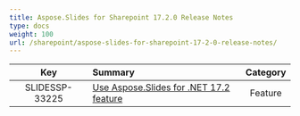 ```yaml
---
title: Aspose.Slides for Sharepoint 17.2.0 Release Notes
type: docs
weight: 100
url: /sharepoint/aspose-slides-for-sharepoint-17-2-0-release-notes/
---
```


|**Key** |**Summary** |**Category** |
| :-: | :- | :-: |
|SLIDESSP-33225|[Use Aspose.Slides for .NET 17.2 feature](/slides/net/aspose-slides-for-net-17-2-0-release-notes/)|Feature|

